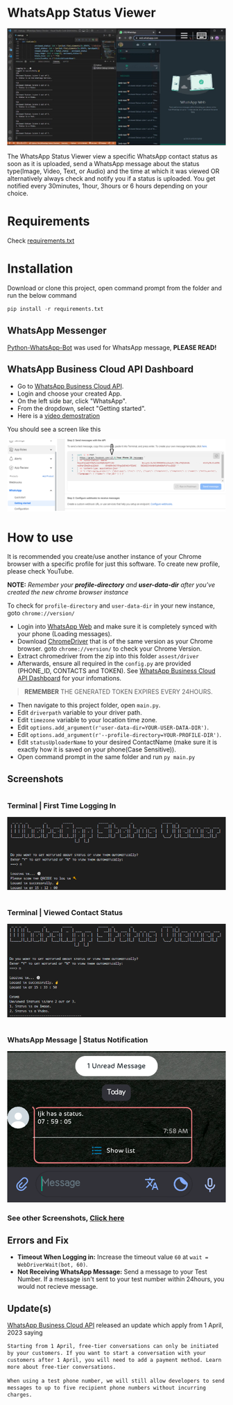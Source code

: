 # WhatsApp Status Viewer

![WhatsApp Status Checker](static/images/WhatsApp%20Status%20Checker.png)

The WhatsApp Status Viewer view a specific WhatsApp contact status as soon as it is uploaded, send a WhatsApp message about the status type(Image, Video, Text, or  Audio) and the time at which it was viewed OR alternatively always check and notify you if a status is uploaded. You get notified every 30minutes, 1hour, 3hours or 6 hours depending on your choice.

# Requirements

Check [requirements.txt]

# Installation

Download or clone this project, open command prompt from the folder and run the below command

```python
pip install -r requirements.txt
```

## WhatsApp Messenger

[Python-WhatsApp-Bot] was used for WhatsApp message, **PLEASE READ!**

## WhatsApp Business Cloud API Dashboard
  - Go to [WhatsApp Business Cloud API].
  - Login and choose your created App.
  - On the left side bar, click "WhatsApp".
  - From the dropdown, select "Getting started".
  - Here is a [video demostration](https://youtu.be/yQZsrGnJfcg)

You should see a screen like this 

![WhatsApp Business Cloud API Dashboard Image](static/images/WhatsApp%20Business%20Cloud%20API%20Dashboard.png)

# How to use

It is recommended you create/use another instance of your Chrome browser with a specific profile for just this software. To create new profile, please check YouTube. 
    
**NOTE:** *Remember your **profile-directory** and **user-data-dir** after you've created the new chrome browser instance*

To check for `profile-directory` and `user-data-dir` in your new instance, goto `chrome://version/`

  - Login into [WhatsApp Web] and make sure it is completely synced with your phone (Loading messages).
  - Download [ChromeDriver] that is of the same version as your Chrome browser. goto `chrome://version/` to check your Chrome Version.
  - Extract chromedriver from the zip into this folder `assest/driver`
  - Afterwards, ensure all required in the `config.py` are provided (PHONE_ID, CONTACTS and TOKEN). See [WhatsApp Business Cloud API Dashboard] for your infomations. 
  > **REMEMBER** THE GENERATED TOKEN EXPIRES EVERY 24HOURS.
  - Then navigate to this project folder, open `main.py`.
  - Edit `driverpath` variable to your driver path.
  - Edit `timezone` variable to your location time zone.
  - Edit `options.add_argument(r'user-data-dir=YOUR-USER-DATA-DIR')`.
  - Edit `options.add_argument(r'--profile-directory=YOUR-PROFILE-DIR')`.
  - Edit `statusUploaderName` to your desired ContactName (make sure it is exactly how it is saved on your phone(Case Sensitive)).
  - Open command prompt in the same folder and run `py main.py`

## Screenshots
#
### Terminal | First Time Logging In
![WhatsApp first time log in](static/images/WhatsApp%20first%20time%20log%20in.png)
#
### Terminal | Viewed Contact Status 
![WhatsApp subsequent log in view status 2](static/images/WhatsApp%20subsequent%20log%20in%20view%20status%202.png)
#
### WhatsApp Message | Status Notification
![WhatsApp first time log in](static/images/WhatsApp%20Notification%20Status%20Message.png)
### See other Screenshots, [Click here](static/images)

## Errors and Fix

- **Timeout When Logging in:** Increase the timeout value `60` at `wait = WebDriverWait(bot, 60)`.
- **Not Receiving WhatsApp Message:** Send a message to your Test Number. If a message isn't sent to your test number within 24hours, you would not recieve message. 

## Update(s)

[WhatsApp Business Cloud API] released an update which apply from 1 April, 2023 saying
  
    Starting from 1 April, free-tier conversations can only be initiated by your customers. If you want to start a conversation with your customers after 1 April, you will need to add a payment method. Learn more about free-tier conversations.

    When using a test phone number, we will still allow developers to send messages to up to five recipient phone numbers without incurring charges.


[requirements.txt]: <requirements.txt>
[WhatsApp Web]: <https://web.whatsapp.com>
[Python-WhatsApp-Bot]: <https://github.com/Radi-dev/python-whatsapp-bot>
[ChromeDriver]: <https://chromedriver.chromium.org/downloads>
[WhatsApp Business Cloud API]:<https://developers.facebook.com/products/whatsapp/>
[WhatsApp Business Cloud API Dashboard]: <README.md#WhatsApp-Business-Cloud-API-Dashboard>
